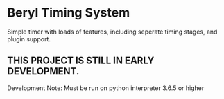 # Beryl Timing System
Simple timer with loads of features, including seperate timing stages, and plugin support.

## THIS PROJECT IS STILL IN EARLY DEVELOPMENT.

Development Note: Must be run on python interpreter 3.6.5 or higher
